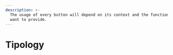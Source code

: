 ```yaml
---
description: >-
  The usage of every button will depend on its context and the functionality we
  want to provide.
---
```


# Tipology


